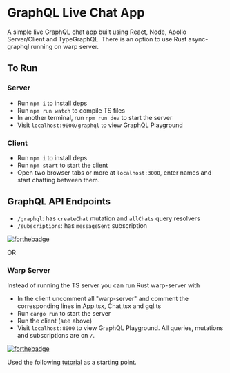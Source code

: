# GraphQL Live Chat App
A simple live GraphQL chat app built using React, Node, Apollo Server/Client and TypeGraphQL.
There is an option to use Rust async-graphql running on warp server.

## To Run
### Server
- Run `npm i` to install deps
- Run `npm run watch` to compile TS files
- In another terminal, run `npm run dev` to start the server
- Visit `localhost:9000/graphql` to view GraphQL Playground

### Client
- Run `npm i` to install deps
- Run `npm start` to start the client
- Open two browser tabs or more at `localhost:3000`, enter names and start chatting between them.

## GraphQL API Endpoints
- `/graphql`: has `createChat` mutation and `allChats` query resolvers
- `/subscriptions`: has `messageSent` subscription


[![forthebadge](https://forthebadge.com/images/badges/made-with-typescript.svg)](https://forthebadge.com)

OR

### Warp Server
Instead of running the TS server you can run Rust warp-server with
- In the client uncomment all "warp-server" and comment the corresponding lines in App.tsx, Chat,tsx and gql.ts
- Run `cargo run` to start the server
- Run the client (see above)
- Visit `localhost:8000` to view GraphQL Playground. All queries, mutations and subscriptions are on `/`.


[![forthebadge](https://forthebadge.com/images/badges/made-with-rust.svg)](https://forthebadge.com)

Used the following [tutorial](https://dev.to/dsckiitdev/build-a-chat-app-with-graphql-subscriptions-typescript-part-1-2p70) as a starting point.

